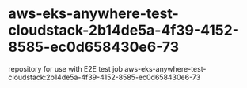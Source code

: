 # aws-eks-anywhere-test-cloudstack-2b14de5a-4f39-4152-8585-ec0d658430e6-73
repository for use with E2E test job aws-eks-anywhere-test-cloudstack:2b14de5a-4f39-4152-8585-ec0d658430e6-73
